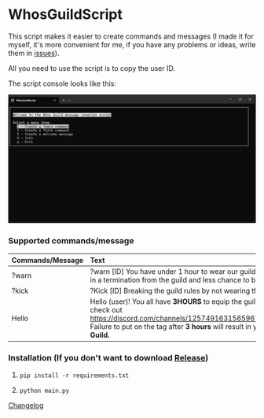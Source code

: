 # WhosGuildScript
This script makes it easier to create commands and messages (I made it for myself, it's more convenient for me, if you have any problems or ideas, write them in [issues](https://github.com/MAX1MDEV/WhosGuildScript/issues)).

All you need to use the script is to copy the user ID.

The script console looks like this:

<img src="images/whosguildscipt.png" title="Script console" alt="Script console">

### Supported commands/message
| Commands/Message | Text |
| :--------------- | :--- |
| ?warn            | ?warn [ID] You have under 1 hour to wear our guild Tag, failure to do so will result in a termination from the guild and less chance to be accepted again |
| ?kick            | ?Kick [ID] Breaking the guild rules by not wearing the guild tag |
| Hello            | Hello (user)! You all have **3HOURS** to equip the guild tag. If you are having troubles check out https://discord.com/channels/1257491631565967430/1274795918255984651<br>Failure to put on the tag after **3 hours** will result in you being **kicked** from **the Guild.** |

### Installation (If you don't want to download [Release](https://github.com/MAX1MDEV/WhosGuildScript/releases/tag/release-1.0))
1.  
    ```
    pip install -r requirements.txt
    ```

2.  
    ```
    python main.py
    ```

[Changelog](CHANGELOG.md)
